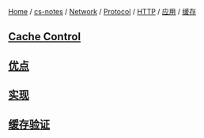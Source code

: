 [Home](https://mengxianbin.github.io) /
[cs-notes](https://mengxianbin.github.io/cs-notes/site) /
[Network](https://mengxianbin.github.io/cs-notes/site/Network) /
[Protocol](https://mengxianbin.github.io/cs-notes/site/Network/Protocol) /
[HTTP](https://mengxianbin.github.io/cs-notes/site/Network/Protocol/HTTP) /
[应用](https://mengxianbin.github.io/cs-notes/site/Network/Protocol/HTTP/%E5%BA%94%E7%94%A8) /
[缓存](https://mengxianbin.github.io/cs-notes/site/Network/Protocol/HTTP/%E5%BA%94%E7%94%A8/%E7%BC%93%E5%AD%98)

## [Cache Control](https://mengxianbin.github.io/cs-notes/site/Network/Protocol/HTTP/%E5%BA%94%E7%94%A8/%E7%BC%93%E5%AD%98/Cache%20Control)

## [优点](https://mengxianbin.github.io/cs-notes/site/Network/Protocol/HTTP/%E5%BA%94%E7%94%A8/%E7%BC%93%E5%AD%98/%E4%BC%98%E7%82%B9)

## [实现](https://mengxianbin.github.io/cs-notes/site/Network/Protocol/HTTP/%E5%BA%94%E7%94%A8/%E7%BC%93%E5%AD%98/%E5%AE%9E%E7%8E%B0)

## [缓存验证](https://mengxianbin.github.io/cs-notes/site/Network/Protocol/HTTP/%E5%BA%94%E7%94%A8/%E7%BC%93%E5%AD%98/%E7%BC%93%E5%AD%98%E9%AA%8C%E8%AF%81)
